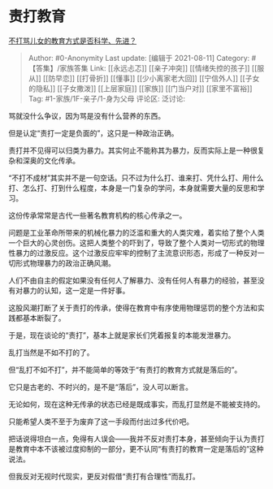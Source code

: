 # 责打教育

[不打骂儿女的教育方式是否科学、先进？](https://www.zhihu.com/question/52311734/answer/2053018523)

> Author: #0-Anonymity
> Last update: [编辑于 2021-08-11]
> Category: #【答集】/家族答集
> Link: [[永远忐忑]] [[亲子冲突]] [[情绪失控的孩子]] [[服从]] [[防早恋]] [[打骨折]] [[懂事]] [[少小离家老大回]] [[宁信外人]] [[子女的隐私]] [[子女撒泼]] [[上层家庭]] [[家族]] [[门当户对]] [[家里不富裕]]
> Tag: #1-家族/1F-亲子/1-身为父母
> 评论区:
> 泛讨论:

骂就没什么争议，因为骂是没有什么营养的东西。

但是认定“责打一定是负面的”，这只是一种政治正确。

责打并不见得可以归类为暴力。其实何止不能称其为暴力，反而实际上是一种很复杂和深奥的文化传承。

“不打不成材”其实并不是一句空话。只不过为什么打、谁来打、凭什么打、用什么打、怎么打、打到什么程度，本身是一门复杂的学问，本身就需要大量的反思和学习。

这份传承常常是古代一些著名教育机构的核心传承之一。

问题是工业革命所带来的机械化暴力的泛滥和重大的人类灾难，着实给了整个人类一个巨大的心灵创伤。这把人类整个的吓到了，导致了整个人类对一切形式的物理性暴力的过激反应。这个过激反应牢牢的控制了主流意识形态，形成了一种反对一切形式物理暴力的政治正确风潮。

人们不由自主的假定如果没有任何人了解暴力、没有任何人有暴力的经验，甚至没有对暴力的认知，这一定是一件好事。

这股风潮打断了关于责打的传承，使得在教育中有序使用物理惩罚的整个方法和实践都基本断裂了。

于是，现在谈论的“责打”，基本上就是家长们凭着报复的本能发泄暴力。

乱打当然是不如不打的了。

但“乱打不如不打”，并不能简单的等效于“有责打的教育方式就是落后的”。

它只是古老的、不时兴的，是不是“落后”，没人可以断言。

无论如何，现在这种无传承的状态已经是既成事实，而乱打显然是不能被支持的。

只能希望人类不至于为废弃了这一手段而付出过多代价吧。

把话说得坦白一点，免得有人误会——我并不反对责打本身，甚至倾向于认为责打是教育中本不该被过度抑制的一部分，更不认同“有责打的教育一定是落后的”这种说法。

但我反对无视时代现实，更反对假借“责打有合理性”而乱打。
